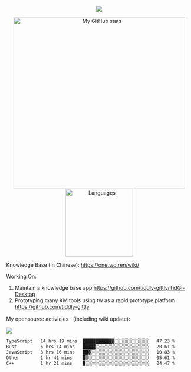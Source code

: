 <a href="https://github.com/linonetwo">
    <p align="center">
        <img src="https://github-profile-trophy.vercel.app/?username=linonetwo&column=7&theme=onedark"/>
    </p>
</a>
<a align="center" href="https://github.com/linonetwo">
  <p align="center">
    <img src="https://github-readme-stats.vercel.app/api?username=linonetwo&show_icons=true&count_private=true" alt="My GitHub stats" width="465"/>
    <img src="https://github-readme-stats.vercel.app/api/top-langs/?username=linonetwo&layout=compact&langs_count=10" alt="Languages" height="183">
  </p>
</a>

Knowledge Base (In Chinese): https://onetwo.ren/wiki/

Working On: 

1. Maintain a knowledge base app https://github.com/tiddly-gittly/TidGi-Desktop
1. Prototyping many KM tools using tw as a rapid prototype platform https://github.com/tiddly-gittly

My opensource activieies （including wiki update):

![](https://visitor-badge.glitch.me/badge?page_id=linonetwo.linonetwo)

<!--START_SECTION:waka-->

```txt
TypeScript   14 hrs 19 mins  ███████████▓░░░░░░░░░░░░░   47.23 %
Rust         6 hrs 14 mins   █████░░░░░░░░░░░░░░░░░░░░   20.61 %
JavaScript   3 hrs 16 mins   ██▓░░░░░░░░░░░░░░░░░░░░░░   10.83 %
Other        1 hr 41 mins    █▒░░░░░░░░░░░░░░░░░░░░░░░   05.61 %
C++          1 hr 21 mins    █░░░░░░░░░░░░░░░░░░░░░░░░   04.47 %
```

<!--END_SECTION:waka-->
